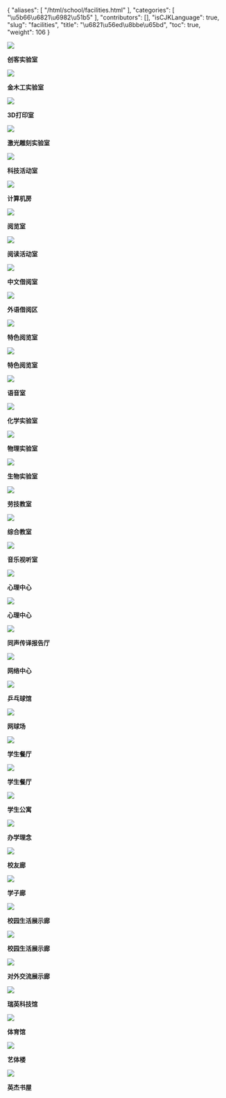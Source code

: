 {
    "aliases": [
        "/html/school/facilities.html"
    ],
    "categories": [
        "\u5b66\u6821\u6982\u51b5"
    ],
    "contributors": [],
    "isCJKLanguage": true,
    "slug": "facilities",
    "title": "\u6821\u56ed\u8bbe\u65bd",
    "toc": true,
    "weight": 106
}

![](https://cdn.tfls.online/mirror/full/dc78857e2cdb3457158b63a5749a86e048037305.jpg)




**创客实验室**




**![](https://cdn.tfls.online/mirror/full/e486700d0d1d41583450ef67b39d205474d83587.jpg)**




**金木工实验室**




**![](https://cdn.tfls.online/mirror/full/9cc860a9d58eb8c9b889983900b2b434f7040050.jpg)**




**3D打印室**




**![](https://cdn.tfls.online/mirror/full/cffe70e87b394624aab37b6758253a368725d524.jpg)**




**激光雕刻实验室**




**![](https://cdn.tfls.online/mirror/full/1d9923ff920f209eec9742c91a0083d6a0dd6ad3.jpg)**




**科技活动室**




![](https://cdn.tfls.online/mirror/full/7e2e420b221fd7b9257c9b4a607838f5ade438da.jpg)




**计算机房**




![](https://cdn.tfls.online/mirror/full/4ee780a3b5e03bba95210e89373a1656769da9b4.jpg)




**阅览室**




**![](https://cdn.tfls.online/mirror/full/6dc511cb9f4b66979182d058c2c5c109a7921bbd.jpg)**




****阅读活动室****




****![](https://cdn.tfls.online/mirror/full/b89739a339dafa957377e11859253f3478c49299.jpg)****




****中文借阅室****




****![](https://cdn.tfls.online/mirror/full/0e3481c847afe0f08c00acf1253311f93dfa1a5a.jpg)****




****外语借阅区****




![](https://cdn.tfls.online/mirror/full/f831f6007da06067cab91654189e3047922b59b7.jpg)




****特色阅览室****




![](https://cdn.tfls.online/mirror/full/f3a1c831aff3a72b4725537028093e57b03c3c9f.jpg)




**特色阅览室**




**![](https://cdn.tfls.online/mirror/full/8af127643b90ea398a12eb66e6ff9647bc4d3ca5.jpg)**




**语音室**




**![](https://cdn.tfls.online/mirror/full/b4ac06cf2d401886874a85c041c98db13984f606.jpg)**




**化学实验室**




**![](https://cdn.tfls.online/mirror/full/8768c79c3ad8b0418073adf75ab631b8a7dc4a4a.jpg)**




**物理实验室**




**![](https://cdn.tfls.online/mirror/full/867fb0171ebeaeb5ff4427a31d38b03c0dc73e68.jpg)**




**生物实验室**




**![](https://cdn.tfls.online/mirror/full/7893ef6c0b4d92b5ee347302439d1ec9a4ec723a.jpg)**




**劳技教室**




**![](https://cdn.tfls.online/mirror/full/7d208951b84026c373d56067ed5b6415ef689fdb.jpg)**




**综合教室**




**![](https://cdn.tfls.online/mirror/full/2ca7734b8ea5cac8e0928f603e39fff6ebd06915.jpg)**




**音乐视听室**




**![](https://cdn.tfls.online/mirror/full/e710e768d7d8ee934e8f09902c48d14373a9fa03.jpg)**




**心理中心**




**![](https://cdn.tfls.online/mirror/full/345c2060ba50b4b6d9a344b15ad6d80bf7c3750a.jpg)**




**心理中心**




**![](https://cdn.tfls.online/mirror/full/1568fcb0cda55a52cadd00bcf3ef2b73e157ef32.jpg)**




**同声传译报告厅**




![](https://cdn.tfls.online/mirror/full/71c6ad370d6627d99ef2db5ef6ac8ebc6c1e18a6.jpg)




**网络中心**




**![](https://cdn.tfls.online/mirror/full/339f731c4aba8e73380f6762ae9881cd87cfcc3c.jpg)**




**乒乓球馆**




**![](https://cdn.tfls.online/mirror/full/1048a5ca38a33d13d248f387e7cdf382b220da26.jpg)**




**网球场**




**![](https://cdn.tfls.online/mirror/full/46ee01bbcabec81c90f3d2edfad00be51ac0c3ef.jpg)**




**学生餐厅**




**![](https://cdn.tfls.online/mirror/full/2f0a3b2b7dc35e5cb5d8896549ce731a295b6c4f.jpg)**




**学生餐厅**




**![](https://cdn.tfls.online/mirror/full/2564b26eff28a7e630023af6eba57f050dea63de.jpg)**




**学生公寓**




**![](https://cdn.tfls.online/mirror/full/6d8785bafec4d15fbd61003e6fe430c0d9220656.jpg)**




**办学理念**




**![](https://cdn.tfls.online/mirror/full/1744e3bda843f475cc300117c53189338cca867a.jpg)**




**校友廊**




**![](https://cdn.tfls.online/mirror/full/7248239979ed204c07538a7eec820050020c3ff5.jpg)**




**学子廊**




**![](https://cdn.tfls.online/mirror/full/4f9f2910b278a46f336e3923c764135f3bc91146.jpg)**




**校园生活展示廊**




**![](https://cdn.tfls.online/mirror/full/091baa5564861ca711af0cc065badb710ecde29e.jpg)**




**校园生活展示廊**




**![](https://cdn.tfls.online/mirror/full/bcf971e506f386681c235c8778cb7d9b797b4ee6.jpg)**




**对外交流展示廊**




**![](https://cdn.tfls.online/mirror/full/bcb479a09ba3364bfa582aa75b729c5ba4556e38.jpg)**




****瑞英科技馆****




**![](https://cdn.tfls.online/mirror/full/07583c26fb1e886942d054d2182bb0e897941aa3.jpg)**




****体育馆****




**![](https://cdn.tfls.online/mirror/full/0843bee2637c85d78bbcaa9c66279776a4c87ea2.jpg)**




****艺体楼****




**![](https://cdn.tfls.online/mirror/full/c4a8109c6f18fbb316c13c6a6d6f7346e73b00ed.jpg)**




****英杰书屋****


